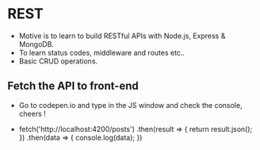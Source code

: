 # REST

- Motive is to learn to build RESTful APIs with Node.js, Express & MongoDB.
- To learn status codes, middleware and routes etc..
- Basic CRUD operations.

## Fetch the API to front-end

- Go to codepen.io and type in the JS window and check the console, cheers !

- fetch('http://localhost:4200/posts')
  .then(result => {
  return result.json();
  })
  .then(data => {
  console.log(data);
  })
